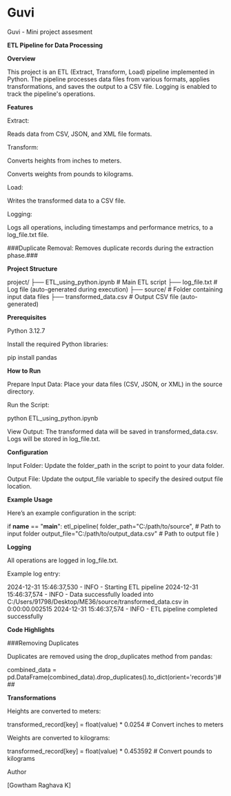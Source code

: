 # Guvi
Guvi - Mini project assesment

**ETL Pipeline for Data Processing**

**Overview**

This project is an ETL (Extract, Transform, Load) pipeline implemented in Python. The pipeline processes data files from various formats, applies transformations, and saves the output to a CSV file. Logging is enabled to track the pipeline's operations.

**Features**

Extract: 

Reads data from CSV, JSON, and XML file formats.

Transform:

Converts heights from inches to meters.

Converts weights from pounds to kilograms.

Load:

Writes the transformed data to a CSV file.

Logging:

Logs all operations, including timestamps and performance metrics, to a log_file.txt file.

###Duplicate Removal: Removes duplicate records during the extraction phase.###

**Project Structure**

project/
├── ETL_using_python.ipynb      # Main ETL script
├── log_file.txt                # Log file (auto-generated during execution)
├── source/                     # Folder containing input data files
├── transformed_data.csv             # Output CSV file (auto-generated)

**Prerequisites**

Python 3.12.7

Install the required Python libraries:

pip install pandas

**How to Run**

Prepare Input Data: Place your data files (CSV, JSON, or XML) in the source directory.

Run the Script:

python ETL_using_python.ipynb

View Output: The transformed data will be saved in transformed_data.csv. Logs will be stored in log_file.txt.

**Configuration**

Input Folder: Update the folder_path in the script to point to your data folder.

Output File: Update the output_file variable to specify the desired output file location.

**Example Usage**

Here’s an example configuration in the script:

if __name__ == "__main__":
    etl_pipeline(
        folder_path="C:/path/to/source",  # Path to input folder
        output_file="C:/path/to/output_data.csv"  # Path to output file
    )

**Logging**

All operations are logged in log_file.txt.

Example log entry:

2024-12-31 15:46:37,530 - INFO - Starting ETL pipeline
2024-12-31 15:46:37,574 - INFO - Data successfully loaded into C:/Users/91798/Desktop/ME36/source/transformed_data.csv in 0:00:00.002515
2024-12-31 15:46:37,574 - INFO - ETL pipeline completed successfully


**Code Highlights**

###Removing Duplicates

Duplicates are removed using the drop_duplicates method from pandas:

combined_data = pd.DataFrame(combined_data).drop_duplicates().to_dict(orient='records')###


**Transformations**

Heights are converted to meters:

transformed_record[key] = float(value) * 0.0254  # Convert inches to meters

Weights are converted to kilograms:

transformed_record[key] = float(value) * 0.453592  # Convert pounds to kilograms

Author

[Gowtham Raghava K]

